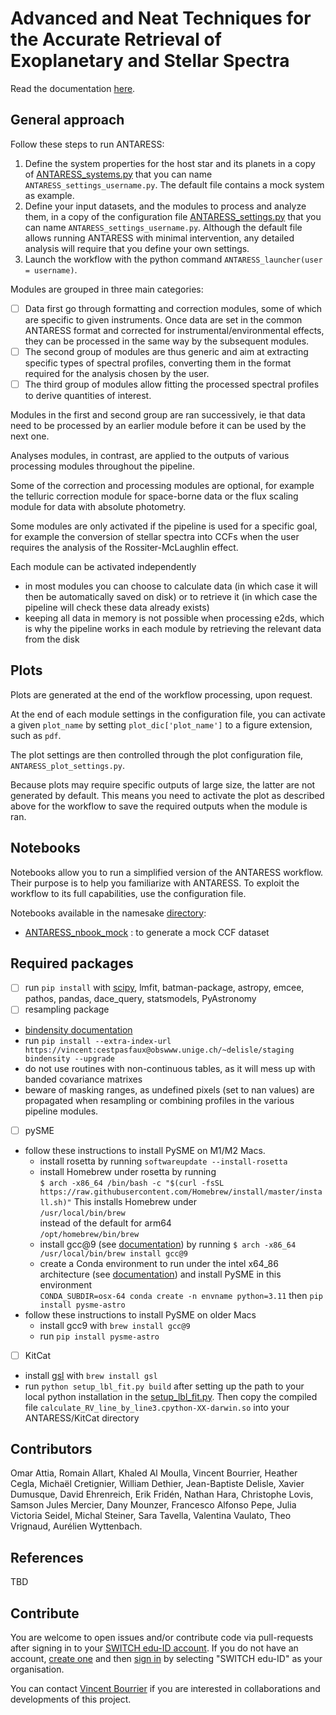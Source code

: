 # **A**dvanced and **N**eat **T**echniques for the **A**ccurate **R**etrieval of **E**xoplanetary and **S**tellar **S**pectra

Read the documentation [here](https://obswww.unige.ch/~bourriev/antaress/doc/html/).

## General approach

Follow these steps to run ANTARESS:  
1. Define the system properties for the host star and its planets in a copy of [ANTARESS_systems.py](ANTARESS_systems.py) that you can name `ANTARESS_settings_username.py`. The default file contains a mock system as example.  
2. Define your input datasets, and the modules to process and analyze them, in a copy of the configuration file [ANTARESS_settings.py](ANTARESS_settings.py) that you can name `ANTARESS_settings_username.py`. Although the default file allows running ANTARESS with minimal intervention, any detailed analysis will require that you define your own settings.  
3. Launch the workflow with the python command `ANTARESS_launcher(user = username)`. 

Modules are grouped in three main categories:
- [ ] Data first go through formatting and correction modules, some of which are specific to given instruments. Once data are set in the common ANTARESS format and corrected for instrumental/environmental effects, they can be processed in the same way by the subsequent modules. 
- [ ] The second group of modules are thus generic and aim at extracting specific types of spectral profiles, converting them in the format required for the analysis chosen by the user. 
- [ ] The third group of modules allow fitting the processed spectral profiles to derive quantities of interest. 

Modules in the first and second group are ran successively, ie that data need to be processed by an earlier module before it can be used by the next one. 

Analyses modules, in contrast, are applied to the outputs of various processing modules throughout the pipeline. 

Some of the correction and processing modules are optional, for example the telluric correction module for space-borne data or the flux scaling module for data with absolute photometry. 

Some modules are only activated if the pipeline is used for a specific goal, for example the conversion of stellar spectra into CCFs when the user requires the analysis of the Rossiter-McLaughlin effect.

Each module can be activated independently 
- in most modules you can choose to calculate data (in which case it will then be automatically saved on disk) or to retrieve it (in which case the pipeline will check these data already exists)
- keeping all data in memory is not possible when processing e2ds, which is why the pipeline works in each module by retrieving the relevant data from the disk

## Plots

Plots are generated at the end of the workflow processing, upon request.

At the end of each module settings in the configuration file, you can activate a given `plot_name` by setting `plot_dic['plot_name']` to a figure extension, such as `pdf`.

The plot settings are then controlled through the plot configuration file, `ANTARESS_plot_settings.py`.

Because plots may require specific outputs of large size, the latter are not generated by default. This means you need to activate the plot as described above for the workflow to save the required outputs when the module is ran.

## Notebooks

Notebooks allow you to run a simplified version of the ANTARESS workflow. Their purpose is to help you familiarize with ANTARESS. To exploit the workflow to its full capabilities, use the configuration file.  

Notebooks available in the namesake [directory](Notebooks/):
- [ANTARESS_nbook_mock](Notebooks/ANTARESS_nbook_mock.ipynb) : to generate a mock CCF dataset

## Required packages
- [ ] run `pip install` with [scipy](https://scipy.org/), lmfit, batman-package, astropy, emcee, pathos, pandas, dace_query, statsmodels, PyAstronomy        
- [ ] resampling package 
- [bindensity documentation](https://obswww.unige.ch/~delisle/staging/bindensity/doc/)
- run `pip install --extra-index-url https://vincent:cestpasfaux@obswww.unige.ch/~delisle/staging bindensity --upgrade`
- do not use routines with non-continuous tables, as it will mess up with banded covariance matrixes
- beware of masking ranges, as undefined pixels (set to nan values) are propagated when resampling or combining profiles in the various pipeline modules.
- [ ] pySME
- follow these instructions to install PySME on M1/M2 Macs.
  - install rosetta by running `softwareupdate --install-rosetta`
  - install Homebrew under rosetta by running  
`$ arch -x86_64 /bin/bash -c "$(curl -fsSL https://raw.githubusercontent.com/Homebrew/install/master/install.sh)"` 
This installs Homebrew under  
`/usr/local/bin/brew`   
instead of the default for arm64  
`/opt/homebrew/bin/brew`
  - install gcc@9 (see [documentation](https://tenderlovemaking.com/2022/01/07/homebrew-rosetta-and-ruby.html )) by running
`$ arch -x86_64 /usr/local/bin/brew install gcc@9`
  - create a Conda environment to run under the intel x64_86 architecture (see [documentation](https://abpcomputing.web.cern.ch/guides/apple_silicon/)) and install PySME in this environment   
`CONDA_SUBDIR=osx-64 conda create -n envname python=3.11`
then 
`pip install pysme-astro`
- follow these instructions to install PySME on older Macs
  - install gcc9 with `brew install gcc@9`
  - run `pip install pysme-astro`

- [ ] KitCat
- install [gsl](https://www.gnu.org/software/gsl/) with `brew install gsl`
- run `python setup_lbl_fit.py build` after setting up the path to your local python installation in the [setup_lbl_fit.py](ANTARESS_masks/KitCat/setup_lbl_fit.py). Then copy the compiled file `calculate_RV_line_by_line3.cpython-XX-darwin.so` into your ANTARESS/KitCat directory  

## Contributors
Omar Attia, Romain Allart, Khaled Al Moulla, Vincent Bourrier, Heather Cegla, Michaël Cretignier, William Dethier, Jean-Baptiste Delisle, Xavier Dumusque, David Ehrenreich, Erik Fridén, Nathan Hara, Christophe Lovis, Samson Jules Mercier, Dany Mounzer, Francesco Alfonso Pepe, Julia Victoria Seidel, Michal Steiner, Sara Tavella, Valentina Vaulato, Theo Vrignaud, Aurélien Wyttenbach.

## References
TBD

## Contribute
You are welcome to open issues and/or contribute code via pull-requests after signing in to your [SWITCH edu-ID account](https://gitlab.unige.ch).
If you do not have an account, [create one](https://eduid.ch) and then [sign in](https://gitlab.unige.ch) by selecting "SWITCH edu-ID" as your organisation.

You can contact [Vincent Bourrier](mailto:vincent.bourrier@unige.ch) if you are interested in collaborations and developments of this project. 

